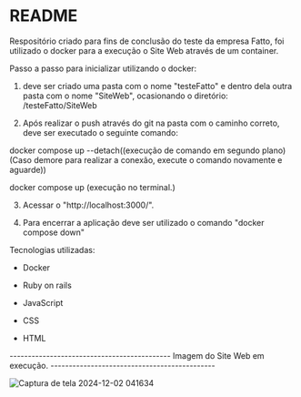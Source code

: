 # README

Respositório criado para fins de conclusão do teste da empresa Fatto, foi utilizado o docker para a execução o Site Web através de um container.

Passo a passo para inicializar utilizando o docker:

1. deve ser criado uma pasta com o nome "testeFatto" e dentro dela outra pasta com o nome "SiteWeb", ocasionando o diretório: /testeFatto/SiteWeb

2. Após realizar o push através do git na pasta com o caminho correto, deve ser executado o seguinte comando:

docker compose up --detach((execução de comando em segundo plano) (Caso demore para realizar a conexão, execute o comando novamente e aguarde))

docker compose up (execução no terminal.)

3. Acessar o "http://localhost:3000/".

4. Para encerrar a aplicação deve ser utilizado o comando "docker compose down"


Tecnologias utilizadas:

* Docker

* Ruby on rails

* JavaScript

* CSS

* HTML

-------------------------------------------- Imagem do Site Web em execução. ---------------------------------------------

![Captura de tela 2024-12-02 041634](https://github.com/user-attachments/assets/e5c9cdea-e157-43a5-aff3-6f0ab98445f4)

